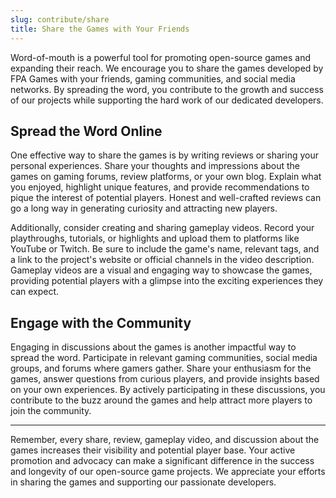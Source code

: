 ```yaml
---
slug: contribute/share
title: Share the Games with Your Friends
---
```


Word-of-mouth is a powerful tool for promoting open-source games and expanding their reach. We encourage you to share the games developed by FPA Games with your friends, gaming communities, and social media networks. By spreading the word, you contribute to the growth and success of our projects while supporting the hard work of our dedicated developers.

## Spread the Word Online

One effective way to share the games is by writing reviews or sharing your personal experiences. Share your thoughts and impressions about the games on gaming forums, review platforms, or your own blog. Explain what you enjoyed, highlight unique features, and provide recommendations to pique the interest of potential players. Honest and well-crafted reviews can go a long way in generating curiosity and attracting new players.

Additionally, consider creating and sharing gameplay videos. Record your playthroughs, tutorials, or highlights and upload them to platforms like YouTube or Twitch. Be sure to include the game's name, relevant tags, and a link to the project's website or official channels in the video description. Gameplay videos are a visual and engaging way to showcase the games, providing potential players with a glimpse into the exciting experiences they can expect.

## Engage with the Community

Engaging in discussions about the games is another impactful way to spread the word. Participate in relevant gaming communities, social media groups, and forums where gamers gather. Share your enthusiasm for the games, answer questions from curious players, and provide insights based on your own experiences. By actively participating in these discussions, you contribute to the buzz around the games and help attract more players to join the community.

---

Remember, every share, review, gameplay video, and discussion about the games increases their visibility and potential player base. Your active promotion and advocacy can make a significant difference in the success and longevity of our open-source game projects. We appreciate your efforts in sharing the games and supporting our passionate developers.
